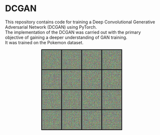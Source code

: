 # DCGAN
This repository contains code for training a Deep Convolutional Generative Adversarial Network (DCGAN) using PyTorch. \
The implementation of the DCGAN was carried out with the primary objective of gaining a deeper understanding of GAN training. \
It was trained on the Pokemon dataset.

<p align="center">
  <img src="pokemon_animation.gif" alt="animated" />
</p>

